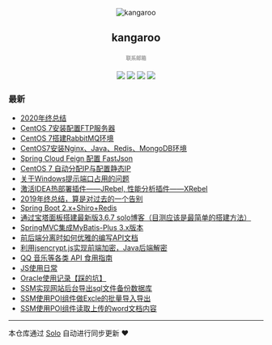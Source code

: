 <p align="center"><img alt="kangaroo" src="https://img.hacpai.com/avatar/1525954222365_1570758095941.png"></p><h2 align="center">
kangaroo
</h2>

<h4 align="center"><a target="_blank" href="http://mail.qq.com/cgi-bin/qm_share?t=qm_mailme&email=_ZKYl56Yi5aWyMjLy7mIiNealpQ" style="text-decoration:none;font-size:10px;color:rgba(0,0,0,0.38);">联系邮箱</a></h4>
<p align="center"><a title="kangaroo" target="_blank" href="https://github.com/kangaroo1122/solo-blog"><img src="https://img.shields.io/github/last-commit/kangaroo1122/solo-blog.svg?style=flat-square&color=FF9900"></a>
<a title="GitHub repo size in bytes" target="_blank" href="https://github.com/kangaroo1122/solo-blog"><img src="https://img.shields.io/github/repo-size/kangaroo1122/solo-blog.svg?style=flat-square"></a>
<a title="Solo Version" target="_blank" href="https://github.com/88250/solo/releases"><img src="https://img.shields.io/badge/solo-4.3.1-f1e05a.svg?style=flat-square&color=blueviolet"></a>
<a title="Hits" target="_blank" href="https://github.com/88250/hits"><img src="https://hits.b3log.org/kangaroo1122/solo-blog.svg"></a></p>

### 最新

* [2020年终总结](https://www.kangaroohy.com/articles/2021/01/12/1610382796520.html)
* [CentOS 7安装配置FTP服务器](https://www.kangaroohy.com/articles/2020/11/13/1605236627778.html)
* [CentOS 7搭建RabbitMQ环境](https://www.kangaroohy.com/articles/2020/06/07/1591545309473.html)
* [CentOS7安装Nginx、Java、Redis、MongoDB环境](https://www.kangaroohy.com/articles/2020/04/27/1587989613155.html)
* [Spring Cloud Feign 配置 FastJson](https://www.kangaroohy.com/articles/2020/03/29/1585414815817.html)
* [CentOS 7 自动分配IP与配置静态IP](https://www.kangaroohy.com/articles/2020/03/24/1585042742381.html)
* [关于Windows提示端口占用的问题](https://www.kangaroohy.com/articles/2020/03/17/1584452722001.html)
* [激活IDEA热部署插件——JRebel, 性能分析插件——XRebel](https://www.kangaroohy.com/articles/2020/01/05/1578208394200.html)
* [2019年终总结，算是对过去的一个告别](https://www.kangaroohy.com/articles/2019/12/29/1577617948605.html)
* [Spring Boot 2.x+Shiro+Redis](https://www.kangaroohy.com/articles/2019/12/19/1576767517312.html)
* [通过宝塔面板搭建最新版3.6.7 solo博客（目测应该是最简单的搭建方法）](https://www.kangaroohy.com/articles/2019/11/20/1574235633965.html)
* [SpringMVC集成MyBatis-Plus 3.x版本](https://www.kangaroohy.com/articles/2019/11/18/1574088540500.html)
* [前后端分离时如何优雅的编写API文档](https://www.kangaroohy.com/articles/2019/10/25/1571976713269.html)
* [利用jsencrypt.js实现前端加密，Java后端解密](https://www.kangaroohy.com/articles/2019/09/26/1569510093673.html)
* [QQ 音乐等各类 API 食用指南](https://www.kangaroohy.com/articles/2019/09/17/1568720125758.html)
* [JS使用日常](https://www.kangaroohy.com/articles/2019/09/16/1568615794584.html)
* [Oracle使用记录【踩的坑】](https://www.kangaroohy.com/articles/2019/07/22/1563785773680.html)
* [SSM实现网站后台导出sql文件备份数据库](https://www.kangaroohy.com/articles/2019/04/27/1556340760118.html)
* [SSM使用POI组件做Excle的批量导入导出](https://www.kangaroohy.com/articles/2019/04/27/1556297068615.html)
* [SSM使用POI组件读取上传的word文档内容](https://www.kangaroohy.com/articles/2019/04/26/1556209854116.html)



---

本仓库通过 [Solo](https://github.com/88250/solo) 自动进行同步更新 ❤️ 